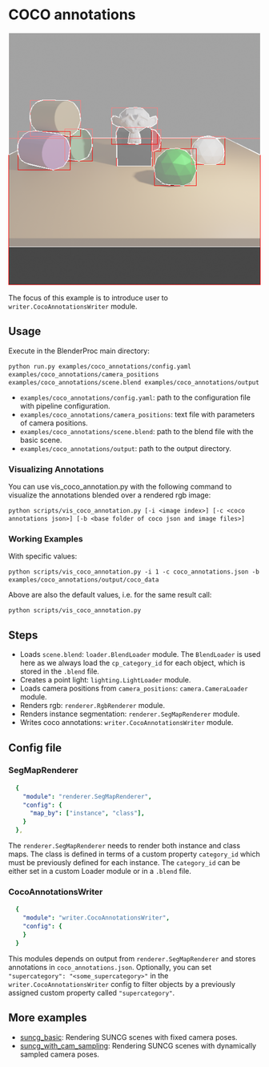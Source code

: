 # COCO annotations

![](rendering.png)

The focus of this example is to introduce user to `writer.CocoAnnotationsWriter` module.

## Usage

Execute in the BlenderProc main directory:

```
python run.py examples/coco_annotations/config.yaml examples/coco_annotations/camera_positions examples/coco_annotations/scene.blend examples/coco_annotations/output
```

* `examples/coco_annotations/config.yaml`: path to the configuration file with pipeline configuration.
* `examples/coco_annotations/camera_positions`: text file with parameters of camera positions.
* `examples/coco_annotations/scene.blend`: path to the blend file with the basic scene.
* `examples/coco_annotations/output`: path to the output directory.

### Visualizing Annotations

You can use vis_coco_annotation.py with the following command to visualize the annotations blended over a rendered rgb image:

```
python scripts/vis_coco_annotation.py [-i <image index>] [-c <coco annotations json>] [-b <base folder of coco json and image files>]
```

### Working Examples

With specific values:

```
python scripts/vis_coco_annotation.py -i 1 -c coco_annotations.json -b examples/coco_annotations/output/coco_data
```

Above are also the default values, i.e. for the same result call:

```
python scripts/vis_coco_annotation.py
```

## Steps

* Loads `scene.blend`: `loader.BlendLoader` module. The `BlendLoader` is used here as we always load the `cp_category_id` for each object, which is stored in the `.blend` file.
* Creates a point light: `lighting.LightLoader` module.
* Loads camera positions from `camera_positions`: `camera.CameraLoader` module.
* Renders rgb: `renderer.RgbRenderer` module.
* Renders instance segmentation: `renderer.SegMapRenderer` module.
* Writes coco annotations: `writer.CocoAnnotationsWriter` module.
<!-- * Writes the output to .hdf5 containers: `writer.Hdf5Writer` module. -->

## Config file

### SegMapRenderer

```yaml
  {
    "module": "renderer.SegMapRenderer",
    "config": {
      "map_by": ["instance", "class"],
    }
  },
```

The `renderer.SegMapRenderer` needs to render both instance and class maps. The class is defined in terms of a custom property `category_id` which must be previously defined for each instance. The `category_id` can be either set in a custom Loader module or in a `.blend` file. 

### CocoAnnotationsWriter

```yaml
  {
    "module": "writer.CocoAnnotationsWriter",
    "config": {
    }
  }
```

This modules depends on output from `renderer.SegMapRenderer` and stores annotations in `coco_annotations.json`. Optionally, you can set `"supercategory": "<some_supercategory>"` in the `writer.CocoAnnotationsWriter` config to filter objects by a previously assigned custom property called `"supercategory"`.

## More examples

* [suncg_basic](../suncg_basic): Rendering SUNCG scenes with fixed camera poses.
* [suncg_with_cam_sampling](../suncg_with_cam_sampling): Rendering SUNCG scenes with dynamically sampled camera poses.
